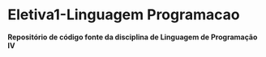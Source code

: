 # Eletiva1-Linguagem Programacao
 **Repositório de código fonte da disciplina de Linguagem de Programação IV**
